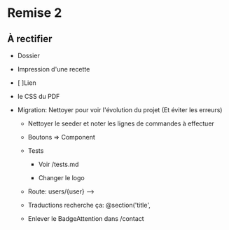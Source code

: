 # Remise 2


## À rectifier

  - Dossier
- Impression d'une recette
 - [ ]Lien
- le CSS du PDF
- Migration: Nettoyer pour voir l'évolution du projet (Et éviter les erreurs)

  - Nettoyer le seeder et noter les lignes de commandes à effectuer

  - Boutons => Component

  - Tests
    - Voir /tests.md

    - Changer le logo

  - Route: users/{user} --> 
  -  Traductions recherche ça: @section('title',
  -  Enlever le BadgeAttention dans /contact